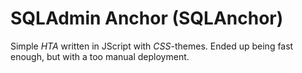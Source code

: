 # SQLAdmin Anchor (SQLAnchor)

Simple _HTA_ written in JScript with _CSS_-themes. Ended up being fast enough, but with a too manual deployment.
